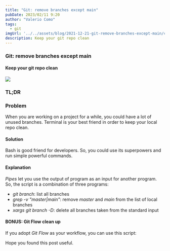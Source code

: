 ```yaml
---
title: "Git: remove branches except main"
pubDate: 2023/02/11 9:20
author: "Valerio Como"
tags:
  - git
imgUrl: '../../assets/blog/2021-12-21-git-remove-branches-except-main/cover.png'
description: Keep your git repo clean
---
```


### Git: remove branches except main

#### Keep your git repo clean

![](https://cdn-images-1.medium.com/max/2560/1*NZgI18Ud1RoDcu9MTts9Aw.png)

### TL;DR

### Problem

When you are working on a project for a while, you could have a lot of unused branches. Terminal is your best friend in order to keep your local repo clean.

#### Solution

Bash is good friend for developers. So, you could use its superpowers and run simple powerful commands.

#### Explanation

*Pipes* let you use the output of program as an input for another program. So, the script is a combination of three programs:

* *git branch*: list all branches
* *grep -v "master\|main"*: remove *master* and *main* from the list of local branches
* *xargs git branch -D*: delete all branches taken from the standard input

#### BONUS: Git Flow clean up

If you adopt *Git Flow* as your workflow, you can use this script:

Hope you found this post useful.